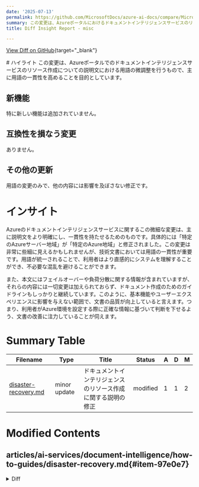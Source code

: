 ```yaml
---
date: '2025-07-13'
permalink: https://github.com/MicrosoftDocs/azure-ai-docs/compare/MicrosoftDocs:acf364a...MicrosoftDocs:3f50d3b
summary: この変更は、Azureポータルにおけるドキュメントインテリジェンスサービスのリソース作成に関する説明文の用語を微調整し、一貫性を高めることを目的としています。新しい機能は追加されておらず、互換性を損なう変更もありません。主な用語の変更は「特定のAzureサーバー地域」から「特定のAzure地域」への修正です。この微細な変更は、技術文書の用語の一貫性を確保し、利用者がより明確に内容を理解する手助けとなります。また、フェイルオーバーや負荷分散に関する情報には変更がなく、文書の質が向上していることが示されています。全体として、利用者がAzure環境を設定する際に正確な情報に基づいて判断できるよう、文書の改善に注力しています。
title: Diff Insight Report - misc

---
```


[View Diff on GitHub](https://github.com/MicrosoftDocs/azure-ai-docs/compare/MicrosoftDocs:acf364a...MicrosoftDocs:3f50d3b){target="_blank"}

<format>
# ハイライト
この変更は、Azureポータルでのドキュメントインテリジェンスサービスのリソース作成についての説明文における用語の微調整を行うもので、主に用語の一貫性を高めることを目的としています。

## 新機能
特に新しい機能は追加されていません。

## 互換性を損なう変更
ありません。

## その他の更新
用語の変更のみで、他の内容には影響を及ぼさない修正です。

# インサイト
Azureのドキュメントインテリジェンスサービスに関するこの微細な変更は、主に説明文をより明確にし、一貫性を持たせるためのものです。具体的には「特定のAzureサーバー地域」が「特定のAzure地域」と修正されました。この変更は非常に些細に見えるかもしれませんが、技術文書においては用語の一貫性が重要です。用語が統一されることで、利用者はより直感的にシステムを理解することができ、不必要な混乱を避けることができます。

また、本文にはフェイルオーバーや負荷分散に関する情報が含まれていますが、それらの内容には一切変更は加えられておらず、ドキュメント作成のためのガイドラインもしっかりと継続しています。このように、基本機能やユーザーエクスペリエンスに影響を与えない範囲で、文書の品質が向上していると言えます。つまり、利用者がAzure環境を設定する際に正確な情報に基づいて判断を下せるよう、文書の改善に注力していることが伺えます。
</format>

# Summary Table
|  Filename  | Type |    Title    | Status | A  | D  | M  |
|------------|------|-------------|--------|----|----|----|
| [disaster-recovery.md](#item-97e0e7) | minor update | ドキュメントインテリジェンスのリソース作成に関する説明の修正 | modified | 1 | 1 | 2 | 


# Modified Contents
## articles/ai-services/document-intelligence/how-to-guides/disaster-recovery.md{#item-97e0e7}

<details>
<summary>Diff</summary>
````diff
@@ -33,7 +33,7 @@ ms.author: lajanuar
 
 ::: moniker range=">= doc-intel-2.1.0"
 
-When you create a Document Intelligence resource in the Azure portal, you specify a region. From then on, your resource and all of its operations stay associated with that particular Azure server region. It's rare, but not impossible, to encounter a network issue that hits an entire region. If your solution needs to always be available, then you should design it to either fail-over into another region or split the workload between two or more regions. Both approaches require at least two Document Intelligence resources in different regions and the ability to sync custom models and classifiers across regions.
+When you create a Document Intelligence resource in the Azure portal, you specify a region. From then on, your resource and all of its operations stay associated with that particular Azure region. It's rare, but not impossible, to encounter a network issue that hits an entire region. If your solution needs to always be available, then you should design it to either fail-over into another region or split the workload between two or more regions. Both approaches require at least two Document Intelligence resources in different regions and the ability to sync custom models and classifiers across regions.
 
 The Copy API enables this scenario by allowing you to copy custom models and classifiers from one Document Intelligence account or into others, which can exist in any supported geographical region. This guide shows you how to use the Copy REST API with cURL for custom models. You can also use an HTTP request service to issue the requests.
 
````
</details>

### Summary

```json
{
    "modification_type": "minor update",
    "modification_title": "ドキュメントインテリジェンスのリソース作成に関する説明の修正"
}
```

### Explanation
この変更は、Azureポータルでのドキュメントインテリジェンスリソース作成時における地域に関連する説明文の微修正です。具体的には、「特定のAzureサーバー地域」という表現から「特定のAzure地域」という用語に変更されています。これにより、用語の一貫性が向上し、文書全体の明瞭性が強化されます。この修正は、他の地域へのフェイルオーバーや負荷の分散に関する情報を含んだ内容に影響を与えず、APIの使用経験に関する指針も提供されています。



